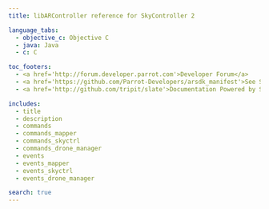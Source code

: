 ```yaml
---
title: libARController reference for SkyController 2

language_tabs:
  - objective_c: Objective C
  - java: Java
  - c: C

toc_footers:
  - <a href='http://forum.developer.parrot.com'>Developer Forum</a>
  - <a href='https://github.com/Parrot-Developers/arsdk_manifest'>See SDK sources</a>
  - <a href='http://github.com/tripit/slate'>Documentation Powered by Slate</a>

includes:
  - title
  - description
  - commands
  - commands_mapper
  - commands_skyctrl
  - commands_drone_manager
  - events
  - events_mapper
  - events_skyctrl
  - events_drone_manager

search: true
---
```

